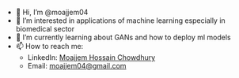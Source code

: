 - 👋 Hi, I’m @moajjem04
- 👀 I’m interested in applications of machine learning especially in biomedical sector
- 🌱 I’m currently learning about GANs and how to deploy ml models
- 📫 How to reach me:
  * LinkedIn: [Moajjem Hossain Chowdhury](www.linkedin.com/in/moajjem04)
  * Email: moajjem04@gmail.com

<!---
moajjem04/moajjem04 is a ✨ special ✨ repository because its `README.md` (this file) appears on your GitHub profile.
You can click the Preview link to take a look at your changes.
- 💞️ I’m looking to collaborate on ...
--->
